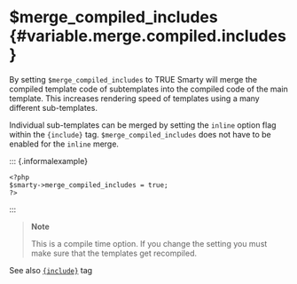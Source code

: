 \$merge\_compiled\_includes {#variable.merge.compiled.includes}
===========================

By setting `$merge_compiled_includes` to TRUE Smarty will merge the
compiled template code of subtemplates into the compiled code of the
main template. This increases rendering speed of templates using a many
different sub-templates.

Individual sub-templates can be merged by setting the `inline` option
flag within the `{include}` tag. `$merge_compiled_includes` does not
have to be enabled for the `inline` merge.

::: {.informalexample}

    <?php
    $smarty->merge_compiled_includes = true;
    ?>

:::

> **Note**
>
> This is a compile time option. If you change the setting you must make
> sure that the templates get recompiled.

See also [`{include}`](#language.function.include) tag
